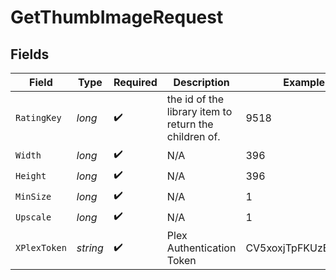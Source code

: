 # GetThumbImageRequest


## Fields

| Field                                                 | Type                                                  | Required                                              | Description                                           | Example                                               |
| ----------------------------------------------------- | ----------------------------------------------------- | ----------------------------------------------------- | ----------------------------------------------------- | ----------------------------------------------------- |
| `RatingKey`                                           | *long*                                                | :heavy_check_mark:                                    | the id of the library item to return the children of. | 9518                                                  |
| `Width`                                               | *long*                                                | :heavy_check_mark:                                    | N/A                                                   | 396                                                   |
| `Height`                                              | *long*                                                | :heavy_check_mark:                                    | N/A                                                   | 396                                                   |
| `MinSize`                                             | *long*                                                | :heavy_check_mark:                                    | N/A                                                   | 1                                                     |
| `Upscale`                                             | *long*                                                | :heavy_check_mark:                                    | N/A                                                   | 1                                                     |
| `XPlexToken`                                          | *string*                                              | :heavy_check_mark:                                    | Plex Authentication Token                             | CV5xoxjTpFKUzBTShsaf                                  |